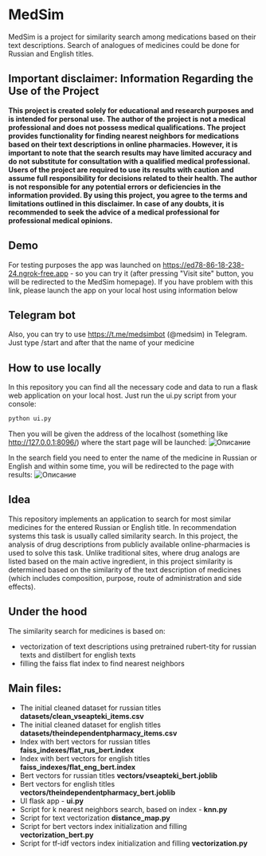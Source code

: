 # MedSim
MedSim is a project for similarity search among medications based on their text descriptions. Search of analogues of medicines could be done for Russian and English titles.

## Important disclaimer: Information Regarding the Use of the Project

**This project is created solely for educational and research purposes and is intended for personal use. The author of the project is not a medical professional and does not possess medical qualifications. The project provides functionality for finding nearest neighbors for medications based on their text descriptions in online pharmacies. However, it is important to note that the search results may have limited accuracy and do not substitute for consultation with a qualified medical professional. Users of the project are required to use its results with caution and assume full responsibility for decisions related to their health. The author is not responsible for any potential errors or deficiencies in the information provided. By using this project, you agree to the terms and limitations outlined in this disclaimer. In case of any doubts, it is recommended to seek the advice of a medical professional for professional medical opinions.**


## Demo
For testing purposes the app was launched on https://ed78-86-18-238-24.ngrok-free.app - so you can try it (after pressing "Visit site" button, you will be redirected to the MedSim homepage). If you have problem with this link, please launch the app on your local host using information below

## Telegram bot
Also, you can try to use https://t.me/medsimbot (@medsim) in Telegram. Just type /start and after that the name of your medicine

## How to use locally
In this repository you can find all the necessary code and data to run a flask web application on your local host. Just run the ui.py script from your console:
```sh
python ui.py
```

Then you will be given the address of the localhost (something like http://127.0.0.1:8096/) where the start page will be launched:
![Описание](https://github.com/ulfam/medsim/blob/main/screenshots/homepage.png)


In the search field you need to enter the name of the medicine in Russian or English and within some time, you will be redirected to the page with results:
![Описание](https://github.com/ulfam/medsim/blob/main/screenshots/resultpage.png)

## Idea
This repository implements an application to search for most similar medicines for the entered Russian or English title. In recommendation systems this task is usually called similarity search. In this project, the analysis of drug descriptions from publicly available online-pharmacies is used to solve this task. Unlike traditional sites, where drug analogs are listed based on the main active ingredient, in this project similarity is determined based on the similarity of the text description of medicines (which includes composition, purpose, route of administration and side effects).

## Under the hood
The similarity search for medicines is based on:
- vectorization of text descriptions using pretrained rubert-tity for russian texts and distilbert for english texts
- filling the faiss flat index to find nearest neighbors

## Main files:
- The initial cleaned dataset for russian titles **datasets/clean_vseapteki_items.csv**
- The initial cleaned dataset for english titles **datasets/theindependentpharmacy_items.csv**
- Index with bert vectors for russian titles **faiss_indexes/flat_rus_bert.index**
- Index with bert vectors for english titles **faiss_indexes/flat_eng_bert.index**
- Bert vectors for russian titles **vectors/vseapteki_bert.joblib**
- Bert vectors for english titles **vectors/theindependentpharmacy_bert.joblib**
- UI flask app - **ui.py**
- Script for k nearest neighbors search, based on index - **knn.py**
- Script for text vectorization **distance_map.py**
- Script for bert vectors index initialization and filling **vectorization_bert.py**
- Script for tf-idf vectors index initialization and filling **vectorization.py**

